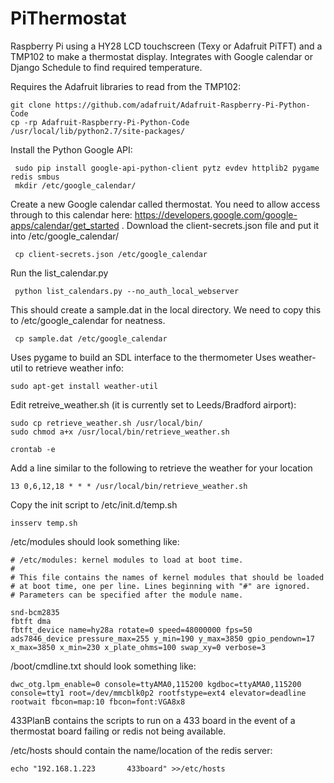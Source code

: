 PiThermostat
============

Raspberry Pi using a HY28 LCD touchscreen (Texy or Adafruit PiTFT) and a TMP102 to make a thermostat display. Integrates with Google calendar or Django Schedule to find required temperature.

Requires the Adafruit libraries to read from the TMP102:

    git clone https://github.com/adafruit/Adafruit-Raspberry-Pi-Python-Code
    cp -rp Adafruit-Raspberry-Pi-Python-Code /usr/local/lib/python2.7/site-packages/

Install the Python Google API:

     sudo pip install google-api-python-client pytz evdev httplib2 pygame redis smbus
     mkdir /etc/google_calendar/

Create a new Google calendar called thermostat. You need to allow access through to this calendar here: https://developers.google.com/google-apps/calendar/get_started . Download the client-secrets.json file and put it into /etc/google_calendar/

     cp client-secrets.json /etc/google_calendar

Run the list_calendar.py

     python list_calendars.py --no_auth_local_webserver

This should create a sample.dat in the local directory. We need to copy this to /etc/google_calendar for neatness.
     
     cp sample.dat /etc/google_calendar

Uses pygame to build an SDL interface to the thermometer
Uses weather-util to retrieve weather info:

    sudo apt-get install weather-util

Edit retreive_weather.sh (it is currently set to Leeds/Bradford airport):

    sudo cp retrieve_weather.sh /usr/local/bin/
    sudo chmod a+x /usr/local/bin/retrieve_weather.sh

    crontab -e
Add a line similar to the following to retrieve the weather for your location

    13 0,6,12,18 * * * /usr/local/bin/retrieve_weather.sh

Copy the init script to /etc/init.d/temp.sh

    insserv temp.sh

/etc/modules should look something like:

    # /etc/modules: kernel modules to load at boot time.
    #
    # This file contains the names of kernel modules that should be loaded
    # at boot time, one per line. Lines beginning with "#" are ignored.
    # Parameters can be specified after the module name.

    snd-bcm2835
    fbtft dma
    fbtft_device name=hy28a rotate=0 speed=48000000 fps=50
    ads7846_device pressure_max=255 y_min=190 y_max=3850 gpio_pendown=17 x_max=3850 x_min=230 x_plate_ohms=100 swap_xy=0 verbose=3

/boot/cmdline.txt should look something like:

    dwc_otg.lpm_enable=0 console=ttyAMA0,115200 kgdboc=ttyAMA0,115200 console=tty1 root=/dev/mmcblk0p2 rootfstype=ext4 elevator=deadline rootwait fbcon=map:10 fbcon=font:VGA8x8

433PlanB contains the scripts to run on a 433 board in the event of a thermostat board failing or redis not being available.

/etc/hosts should contain the name/location of the redis server:
    
    echo "192.168.1.223       433board" >>/etc/hosts



